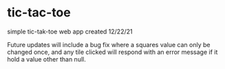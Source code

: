 # tic-tac-toe
simple tic-tak-toe web app created 12/22/21

Future updates will include a bug fix where a squares value can only be changed once, and any tile clicked will respond with an error message if it hold a value other than null.
